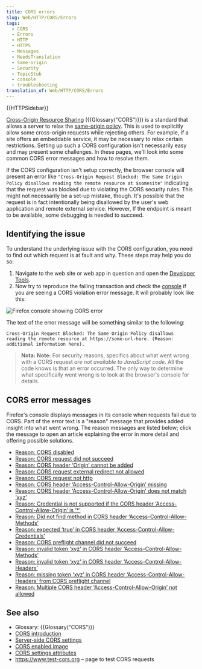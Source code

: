 ```yaml
---
title: CORS errors
slug: Web/HTTP/CORS/Errors
tags:
  - CORS
  - Errors
  - HTTP
  - HTTPS
  - Messages
  - NeedsTranslation
  - Same-origin
  - Security
  - TopicStub
  - console
  - troubleshooting
translation_of: Web/HTTP/CORS/Errors
---
```


{{HTTPSidebar}}

[Cross-Origin Resource Sharing](/es/docs/Web/HTTP/CORS) ({{Glossary("CORS")}}) is a standard that allows a server to relax the [same-origin policy](/es/docs/Web/Security/Same-origin_policy). This is used to explicitly allow some cross-origin requests while rejecting others. For example, if a site offers an embeddable service, it may be necessary to relax certain restrictions. Setting up such a CORS configuration isn't necessarily easy and may present some challenges. In these pages, we'll look into some common CORS error messages and how to resolve them.

If the CORS configuration isn't setup correctly, the browser console will present an error like `"Cross-Origin Request Blocked: The Same Origin Policy disallows reading the remote resource at $somesite"` indicating that the request was blocked due to violating the CORS security rules. This might not necessarily be a set-up mistake, though. It's possible that the request is in fact intentionally being disallowed by the user's web application and remote external service. However, If the endpoint is meant to be available, some debugging is needed to succeed.

## Identifying the issue

To understand the underlying issue with the CORS configuration, you need to find out which request is at fault and why. These steps may help you do so:

1. Navigate to the web site or web app in question and open the [Developer Tools](/es/docs/Tools).
2. Now try to reproduce the failing transaction and check the [console](/es/docs/Tools/Web_Console) if you are seeing a CORS violation error message. It will probably look like this:

![Firefox console showing CORS error](https://mdn.mozillademos.org/files/16050/cors-error2.png)

The text of the error message will be something similar to the following:

```
Cross-Origin Request Blocked: The Same Origin Policy disallows
reading the remote resource at https://some-url-here. (Reason:
additional information here).
```

> **Nota:** **Note:** For security reasons, specifics about what went wrong with a CORS request _are not available to JavaScript code_. All the code knows is that an error occurred. The only way to determine what specifically went wrong is to look at the browser's console for details.

## CORS error messages

Firefox's console displays messages in its console when requests fail due to CORS. Part of the error text is a "reason" message that provides added insight into what went wrong. The reason messages are listed below; click the message to open an article explaining the error in more detail and offering possible solutions.

- [Reason: CORS disabled](/es/docs/Web/HTTP/CORS/Errors/CORSDisabled)
- [Reason: CORS request did not succeed](/es/docs/Web/HTTP/CORS/Errors/CORSDidNotSucceed)
- [Reason: CORS header ‘Origin’ cannot be added](/es/docs/Web/HTTP/CORS/Errors/CORSOriginHeaderNotAdded)
- [Reason: CORS request external redirect not allowed](/es/docs/Web/HTTP/CORS/Errors/CORSExternalRedirectNotAllowed)
- [Reason: CORS request not http](/es/docs/Web/HTTP/CORS/Errors/CORSRequestNotHttp)
- [Reason: CORS header ‘Access-Control-Allow-Origin’ missing](/es/docs/Web/HTTP/CORS/Errors/CORSMissingAllowOrigin)
- [Reason: CORS header ‘Access-Control-Allow-Origin’ does not match ‘xyz’](/es/docs/Web/HTTP/CORS/Errors/CORSAllowOriginNotMatchingOrigin)
- [Reason: Credential is not supported if the CORS header ‘Access-Control-Allow-Origin’ is ‘\*’](/es/docs/Web/HTTP/CORS/Errors/CORSNotSupportingCredentials)
- [Reason: Did not find method in CORS header ‘Access-Control-Allow-Methods’](/es/docs/Web/HTTP/CORS/Errors/CORSMethodNotFound)
- [Reason: expected ‘true’ in CORS header ‘Access-Control-Allow-Credentials’](/es/docs/Web/HTTP/CORS/Errors/CORSMissingAllowCredentials)
- [Reason: CORS preflight channel did not succeed](/es/docs/Web/HTTP/CORS/Errors/CORSPreflightDidNotSucceed)
- [Reason: invalid token ‘xyz’ in CORS header ‘Access-Control-Allow-Methods’](/es/docs/Web/HTTP/CORS/Errors/CORSInvalidAllowMethod)
- [Reason: invalid token ‘xyz’ in CORS header ‘Access-Control-Allow-Headers’](/es/docs/Web/HTTP/CORS/Errors/CORSInvalidAllowHeader)
- [Reason: missing token ‘xyz’ in CORS header ‘Access-Control-Allow-Headers’ from CORS preflight channel](/es/docs/Web/HTTP/CORS/Errors/CORSMissingAllowHeaderFromPreflight)
- [Reason: Multiple CORS header ‘Access-Control-Allow-Origin’ not allowed](/es/docs/Web/HTTP/CORS/Errors/CORSMultipleAllowOriginNotAllowed)

## See also

- Glossary: {{Glossary("CORS")}}
- [CORS introduction](/es/docs/Web/HTTP/CORS)
- [Server-side CORS settings](/es/docs/Web/HTTP/Server-Side_Access_Control)
- [CORS enabled image](/es/docs/Web/HTML/CORS_enabled_image)
- [CORS settings attributes](/es/docs/Web/HTML/CORS_settings_attributes)
- <https://www.test-cors.org> – page to test CORS requests

